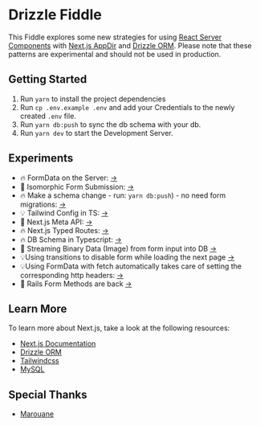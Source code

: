 # Drizzle Fiddle

This Fiddle explores some new strategies for using [React Server Components](https://beta.reactjs.org/blog/2022/06/15/react-labs-what-we-have-been-working-on-june-2022#server-components) with [Next.js AppDir](https://beta.nextjs.org/docs/routing/fundamentals) and [Drizzle ORM](https://github.com/drizzle-team/drizzle-orm). Please note that these patterns are experimental and should not be used in production.

## Getting Started

1. Run `yarn` to install the project dependencies
2. Run `cp .env.example .env` and add your Credentials to the newly created `.env` file.
3. Run `yarn db:push` to sync the db schema with your db.
4. Run `yarn dev` to start the Development Server.

## Experiments

- 🔥 FormData on the Server: [→](/app/api/pages/route.ts#L21-L28)
- 🫣 Isomorphic Form Submission: [→](/app/api/pages/route.ts#L59-L64)
- 🔥 Make a schema change - run: `yarn db:push`) - no need form migrations: [→](/package.json#L10)
- 💡 Tailwind Config in TS: [→](/tailwind.config.ts)
- 🫣 Next.js Meta API: [→](/app/layout.tsx#L8-L40)
- 🔥 Next.js Typed Routes: [→](/next.config.js#L6)
- 🔥 DB Schema in Typescript: [→](/db/schema.ts)
- 🫣 Streaming Binary Data (Image) from form input into DB [→](/sqlite/app/api/pages/route.ts#L20-L21)
- 💡Using transitions to disable form while loading the next page [→](/components/page-form.tsx#L50-L53)
- 💡Using FormData with fetch automatically takes care of setting the corresponding http headers: [→](/components/page-form.tsx#L11)
- 🫣 Rails Form Methods are back [→](/components/page-form.tsx#L71)

## Learn More

To learn more about Next.js, take a look at the following resources:

- [Next.js Documentation](https://beta.nextjs.org/docs)
- [Drizzle ORM](https://github.com/drizzle-team/drizzle-orm)
- [Tailwindcss](https://tailwindcss.com/)
- [MySQL](https://www.mysql.com/de/)

## Special Thanks

- [Marouane](https://github.com/retconned)
